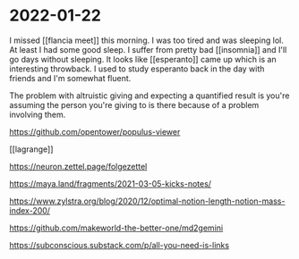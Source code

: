 # 2022-01-22
I missed [[flancia meet]] this morning. I was too tired and was sleeping lol. At least I had some good sleep. I suffer from pretty bad [[insomnia]] and I'll go days without sleeping. It looks like [[esperanto]] came up which is an interesting throwback. I used to study esperanto back in the day with friends and I'm somewhat fluent.

The problem with altruistic giving and expecting a quantified result is you're assuming the person you're giving to is there because of a problem involving them.

https://github.com/opentower/populus-viewer

[[lagrange]]

https://neuron.zettel.page/folgezettel

https://maya.land/fragments/2021-03-05-kicks-notes/

https://www.zylstra.org/blog/2020/12/optimal-notion-length-notion-mass-index-200/

https://github.com/makeworld-the-better-one/md2gemini

https://subconscious.substack.com/p/all-you-need-is-links